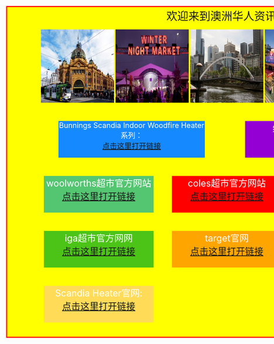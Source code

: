 <html>

<body>

<div id="mr-content">
<div class="mr-title">欢迎来到澳洲华人资讯网
</div>

<br>

<img src="flinders.jpg" height="200" width="200" align="middle">
<img src="vicmarket.jpg" height="200" width="200" align="middle">
<img src="flinders3.jpg" height="200" width="200" align="middle">
<img src="flinders4.jpg" height="200" width="200" align="middle">
<img src="flinders5.jpg" height="200" width="200" align="middle">

<div class="mr-weather"> Bunnings Scandia Indoor Woodfire Heater系列：
<br>
<a href="https://www.bunnings.com.au/our-range/brands/s/scandia?facets=CategoryIdPath%3D2a021706-07d5-4648-bf26-2ea8fea049df%2CRegion_vicmetro_PriceRange%3D%241000%2B">点击这里打开链接</a>
</div>
<div class="mr-woolworths">woolworths超市官方网站
<br>
<a href="https://www.woolworths.com.au/shop/catalogue">点击这里打开链接</a>
</div>

<div class="mr-coles">coles超市官方网站
<br>
<a href="https://www.coles.com.au/catalogues-and-specials">点击这里打开链接</a>
</div>

<div class="mr-aldi">aldi超市官方网站
<br>
<a href="https://www.aldi.com.au/en/special-buys/">点击这里打开链接</a>
</div>

<div class="mr-iga">iga超市官方网网
<br>
<a href="https://www.iga.com.au/catalogue/#view=catalogue2&saleId=33656&areaName=IGA%20VIC%20Supa&page=1">点击这里打开链接</a>
</div>

<div class="mr-target">target官网
<br>
<a href="https://www.target.com.au/">点击这里打开链接</a>
</div>

<div class="mr-kmart">Bunnings Indoor & Outdoor Woodfire Heaters系列:
<br>
<a href="https://www.bunnings.com.au/our-range/brands/s/scandia/">点击这里打开链接</a>
</div>

<div class="mr-covid19">维省疫情地区分布图：
<br>
<a href="https://www.dhhs.vic.gov.au/media-hub-coronavirus-disease-covid-19">点击这里打开链接</a>
</div>


<div class="mr-scandia">Scandia Heater官网:
<br>
<a href="https://scandiastoves.com.au/products/traditional/heat-and-cook/heat-n-cook-radiant/">点击这里打开链接</a>
</div>

<style>



#mr-content{
width:1200px;
height:900px;
background:yellow;
border:3px solid red;
text-align: center;
}

.mr-flinders{
position: relative;
left:350px;
}

.mr-title{
text-align:center;
font-size:30px;
}

.mr-weather{
position: relative;
left:90px;
width:400px;
height:100px;
padding: auto;
background:#1589FF;
color:white;
margin:50px;
font-size:20px;
}

.mr-covid19{
position: relative;
left:600px;
bottom:1050px;
width:400px;
height:100px;
padding: auto;
background: #9400D3;
color:white;
margin:50px;
font-size:25px;
}

.mr-woolworths{
position: relative;
left:50px;
width:300px;
height:100px;
padding: auto;
background:#54C571;
color:white;
margin:50px;
font-size:25px;
}

.mr-coles{
position: relative;
left:400px;
bottom:150px;
width:300px;
height:100px;
padding: auto;
background:red;
color:white;
margin:50px;
font-size:25px;
}

.mr-aldi{
position: relative;
left:750px;
bottom:300px;
width:300px;
height:100px;
padding: auto;
background: #87CEFA;
color:white;
margin:50px;
font-size:25px;
}

.mr-iga{
position: relative;
left:50px;
bottom:300px;
width:300px;
height:100px;
padding: auto;
background: #4CC417;
color:white;
margin:50px;
font-size:25px;
}

.mr-target{
position: relative;
left:400px;
bottom:450px;
width:300px;
height:100px;
padding: auto;
background: #FFA500;
color:white;
margin:50px;
font-size:25px;
}

.mr-kmart{
position: relative;
left:750px;
bottom:600px;
width:300px;
height:100px;
padding: auto;
background: #FF00FF;
color:white;
margin:50px;
font-size:20px;
}

.mr-scandia{
position: relative;
left:50px;
bottom:750px;
width:300px;
height:100px;
padding: auto;
background: #ffdb58;
color: white;
margin:50px;
font-size:25px;
}

</style>
